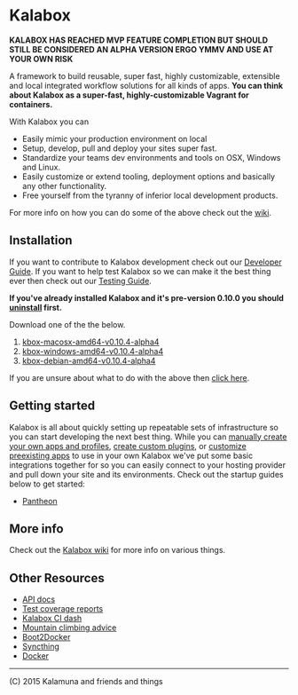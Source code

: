 # Kalabox

**KALABOX HAS REACHED MVP FEATURE COMPLETION BUT SHOULD STILL BE CONSIDERED AN ALPHA VERSION ERGO YMMV AND USE AT YOUR OWN RISK**

A framework to build reusable, super fast, highly customizable, extensible and local integrated workflow solutions for all kinds of apps. **You can think about Kalabox as a super-fast, highly-customizable Vagrant for containers.**

With Kalabox you can

* Easily mimic your production environment on local
* Setup, develop, pull and deploy your sites super fast.
* Standardize your teams dev environments and tools on OSX, Windows and Linux.
* Easily customize or extend tooling, deployment options and basically any other functionality.
* Free yourself from the tyranny of inferior local development products.

For more info on how you can do some of the above check out the [wiki](https://github.com/kalabox/kalabox/wiki).

## Installation

If you want to contribute to Kalabox development check out our [Developer Guide](https://github.com/kalabox/kalabox/wiki/Contribution-Guide). If you want to help test Kalabox so we can make it the best thing ever then check out our [Testing Guide](https://github.com/kalabox/kalabox/wiki/Circle-of-Trust-Testing-Guide).

**If you've already installed Kalabox and it's pre-version 0.10.0 you should
[uninstall](https://github.com/kalabox/kalabox/wiki/Uninstalling-Kalabox/) first.**

Download one of the the below.

1. [kbox-macosx-amd64-v0.10.4-alpha4](https://github.com/kalabox/kalabox/releases/download/v0.10.4/kbox-macosx-amd64-v0.10.4-alpha4)
2. [kbox-windows-amd64-v0.10.4-alpha4](https://github.com/kalabox/kalabox/releases/download/v0.10.4/kbox-win-amd64-v0.10.4-alpha4.exe)
3. [kbox-debian-amd64-v0.10.4-alpha4](https://github.com/kalabox/kalabox/releases/download/v0.10.4/kbox-debian-amd64-v0.10.4-alpha4)

If you are unsure about what to do with the above then [click here](https://github.com/kalabox/kalabox/wiki/Normal-Installation).

## Getting started

Kalabox is all about quickly setting up repeatable sets of infrastructure so you can start developing the next best thing. While you can [manually create your own apps and profiles](https://github.com/kalabox/kalabox/wiki/Creating-custom-apps), [create custom plugins](https://github.com/kalabox/kalabox/wiki/Plugin-System), or [customize preexisting apps](https://github.com/kalabox/kalabox/wiki/Customizing-apps) to use in your own Kalabox we've put some basic integrations together for so you can easily connect to your hosting provider and pull down your site and its environments. Check out the startup guides below to get started:

 * [Pantheon](https://github.com/kalabox/kalabox-app-pantheon)

## More info

Check out the [Kalabox wiki](https://github.com/kalabox/kalabox/wiki) for more info on various things.

## Other Resources

* [API docs](http://api.kalabox.me/)
* [Test coverage reports](http://coverage.kalabox.me/)
* [Kalabox CI dash](http://ci.kalabox.me/)
* [Mountain climbing advice](https://www.youtube.com/watch?v=tkBVDh7my9Q)
* [Boot2Docker](https://github.com/boot2docker/boot2docker)
* [Syncthing](https://github.com/syncthing/syncthing)
* [Docker](https://github.com/docker/docker)

-------------------------------------------------------------------------------------
(C) 2015 Kalamuna and friends and things


